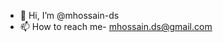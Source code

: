 - 👋 Hi, I’m @mhossain-ds
- 📫 How to reach me- mhossain.ds@gmail.com

<!---
mhossain-ds/mhossain-ds is a ✨ special ✨ repository because its `README.md` (this file) appears on your GitHub profile.
You can click the Preview link to take a look at your changes.
--->
